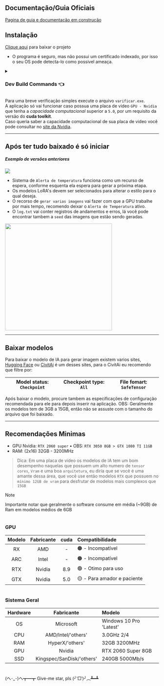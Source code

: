 ## Documentação/Guia Oficiais
[Pagina de guia e documentação em construção](https://pofuserver.com/creativeMakeAI)

## Instalação

[Clique aqui](https://github.com/Dspofu/CreativeMakeAI/releases/download/0.1.0/CreativeMakeAI-Beta.zip) para baixar o projeto

- O programa é seguro, mas não possui um certificado indexado, por isso o seu OS pode detecta-lo como possivel ameaça.

<details>
  <summary><h3><strong>Dev Build Commands</strong> 👈</h3></summary>

Comando para build do `.cpp`

```batch
g++ -static main.cpp -o installer_start.exe -lole32 -loleaut32 -luuid -lshell32 -lshlwapi -lwininet -static-libgcc -static-libstdc++ -ld3d9
```

Comando para build do `.py` usando `cx_Freeze` ou `pyinstaller`

**cx_Freeze**
```batch
python build.py build -v
```

**pyinstaller**
```batch
pyinstaller --name "CreativeMakeAI" --windowed --onefile --icon="assets/images/icon_24px.ico" --add-data="assets;assets" --collect-all="transformers" --collect-all="diffusers" main.py
```

</details>

Para uma breve verificação simples execute o arquivo `varificar.exe`.<br>
A aplicação só vai funcionar caso possua uma placa de video `GPU - Nvidia` que tenha a *capacidade computacional* superior a `5.0`, por um requisito da versão do **cuda toolkit**.<br>
Caso queria saber a capacidade computacional de sua placa de video você pode consultar no [site da Nvidia](https://developer.nvidia.com/cuda-gpus).

___

## Após ter tudo baixado é só iniciar

##### Exemplo de versões anteriores
<image src="assets/images/example.gif">

- Sistema de `Alerta de temperatura` funciona como um recurso de espera, conforme esquenta ela espera para gerar a próxima etapa.
- Os modelos LoRA's devem ser selecionados para alterar o estilo para o qual deseja.
- O recorso de `gerar varias imagens` vai fazer com que a GPU trabalhe por mais tempo, recomendo deixar o `Alerta de Temperatura` ativo.
- O `log.txt` vai conter registros de andamentos e erros, lá você pode encontrar tambem a `seed` das imagens que estão sendo geradas.

<image src="assets/images/example.png" style="width: 350px">

___

## Baixar modelos

Para baixar o modelo de IA para gerar imagem existem varios sites, [Hugging Face](https://huggingface.co/models?pipeline_tag=text-to-image&library=safetensors&sort=trending) ou [CivitAi](https://civitai.com/models) é um desses sites, para o CivitAi eu recomendo que filtre por:

|Model status: `Checkpoint` | Checkpoint type: `All` | File fomart: `SafeTensor`
|---|---|---|

Após baixar o modelo, procure tambem as especificações de configuração recomendada para ele para depois inserir na aplicação.
OBS: Geralmente os modelos tem de 3GB a 15GB, então não se assuste com o tamanho do arquivo que foi baixado.

___

## Recomendações Minimas

- GPU Nvidia: `RTX 2060 super` • OBS: `RTX 3050 8GB > GTX 1080 TI 11GB`
- RAM: (2x16) 32GB - 3200MHz

> Dica: Em uma placa de video os modelos de IA tem um bom desempenho naquelas que possuem um alto numero de `tensor cores`, `Vram` e uma boa `arquitetura`, eu diria que se você é uma amante dessa área, que você use então modelos `RTX` que possuem no `mínimo 12GB de vram` para desfrutar de modelos mais complexos que `15GB`

> [!NOTE]  
> Importante notar que geralmente o software consume em média (~9GB) de Ram em modelos médios de 6GB

# 

### GPU

|Modelo|Fabricante|cuda|Compatibilidade|
|:---:|:---:|:---:|:---|
|RX|AMD| - |🟠 - Incompatível|
|ARC|Intel| - |🟠 - Incompatível|
|RTX|Nvidia|8.9|🟢 - Otimo para uso|
|GTX|Nvidia|5.0|🟡 - Para amador e paciente|

# 

### Sistema Geral

|Hardware|Fabricante|Modelo|
|:---:|:---:|:---|
|OS|Microsoft|Windows 10 Pro 'Latest'|
|CPU|AMD/Intel/'others'|3.0GHz 2/4|
|RAM|HyperX/'others'|32GB 3200MHz|
|GPU|Nvidia|RTX 2060 Super 8GB|
|SSD|Kingspec/SanDisk/'others'|240GB 5000Mb/s|

# 

(ヘ･_･)ヘ┳━┳ Give-me star, pls (╯‵□′)╯︵┻━┻

